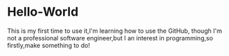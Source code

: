 # Hello-World
This is my first time to use it,I'm learning how to use the GitHub, though I'm not a professional software engineer,but I an interest in programming,so firstly,make something to do!
